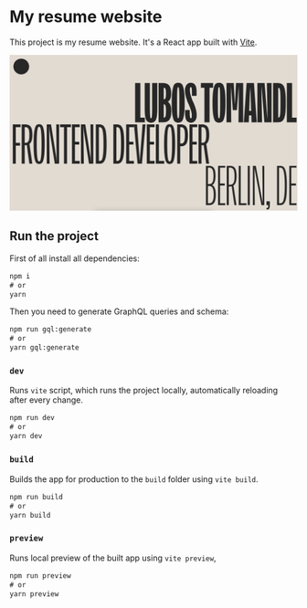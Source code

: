 # My resume website

This project is my resume website. It's a React app built with [Vite](https://vitejs.dev/).

![website](/public/assets/screenshot.png)

## Run the project

First of all install all dependencies:

```
npm i
# or
yarn
```

Then you need to generate GraphQL queries and schema:

```
npm run gql:generate
# or
yarn gql:generate
```

### `dev`

Runs `vite` script, which runs the project locally, automatically reloading after every change.

```
npm run dev
# or
yarn dev
```

### `build`

Builds the app for production to the `build` folder using `vite build`.

```
npm run build
# or
yarn build
```

### `preview`

Runs local preview of the built app using `vite preview`,

```
npm run preview
# or
yarn preview
```
